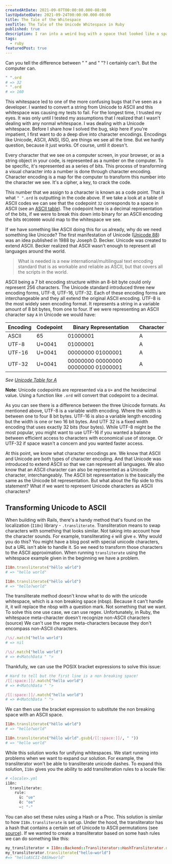 ```yaml
---
createdAtDate: 2021-09-07T00:00:00.000-08:00
lastUpdatedDate: 2021-09-24T00:00:00.000-08:00
title: The Tale of the Whitespace
seoTitle: The Tale of the Unicode Whitespace in Ruby
published: true
description: I ran into a weird bug with a space that looked like a space. But it really wasn't.
tags:
  - ruby
featuredPost: true
---
```

<script>
  import AlertBox from "$lib/AlertBox.svelte";
</script>


Can you tell the difference between " " and " "? I certainly can't. But the computer can.

```ruby
" ".ord
# => 32
" ".ord
# => 160
```

This whitespace led to one of the more confusing bugs that I've seen as a developer. I wanted to convert a string from Unicode to ASCII and this whitespace was causing my tests to fail. For the longest time, I trusted my eyes. It was only until I tested my assumptions that I realized that I wasn't dealing with any normal whitespace. I was dealing with a Unicode whitespace. Before I share how I solved the bug, skip here if you're impatient, I first want to do a deep dive into character encodings. Encodings like Unicode, ASCII, ANSI, ISO, are things we see all the time. But we hardly question, because it just works. Of course, until it doesn't.

Every character that we see on a computer screen, in your browser, or as a string object in your code, is represented as a number on the computer. To be specific, it's represented as a series of bits. This process of transforming a visual character into a number is done through character encoding.  Character encoding is a map for the computer to transform this number into the character we see. It's a cipher, a key, to crack the code.

This number that we assign to a character is known as a code point. That is what `" ".ord` is outputting in the code above. If we take a look at a table of ASCII codes we can see that the codepoint `32` corresponds to a space in ASCII (see an [ASCII table](https://www.ascii-code.com/)). The codepoint here is a decimal representation of the bits, if we were to break this down into binary for an ASCII encoding the bits `00100000` would map to the whitespace we see.

If we have something like ASCII doing this for us already, why do we need something like Unicode? The first manifestation of Unicode ([Unicode 88](https://www.unicode.org/history/unicode88.pdf)) was an idea published in 1988 by Joseph D. Becker. Unicode was created to extend ASCII. Becker realized that ASCII wasn't enough to represent all languages around the world.

> What is needed is a new international/multilingual text encoding standard that is as workable and reliable as ASCII, but that covers all the scripts in the world.

ASCII being a 7 bit encoding structure within an 8-bit byte could only represent 256 characters. The Unicode standard introduced three new encoding forms, UTF-8, UTF-16, UTF-32. Each of these encoding forms are interchangeable and they all extend the original ASCII encoding. UTF-8 is the most widely seen encoding format. It represents a string in a variable amount of 8 bit bytes, from one to four. If we were representing an ASCII character say `A` in Unicode we would have:

| Encoding | Codepoint | Binary Representation | Character |
|----------|-----------|-----------------------|-----------|
| ASCII | 65 | 01000001 | A |
| UTF-8 | U+0041 | 01000001 | A |
| UTF-16 | U+0041 | 00000000 01000001 | A |
| UTF-32 | U+0041 | 00000000 00000000 00000000 01000001 | A |

*See [Unicode Table for A](https://unicode-table.com/en/0041/)*

**Note**: Unicode codepoints are represented via a `U+` and the hexidecimal value. Using a function like `.ord` will convert that codepoint to a decimal.

As you can see there is a difference between the three Unicode formats. As mentioned above, UTF-8 is a variable width encoding. Where the width is between one to four 8 bit bytes. UTF-16 is also a variable length encoding but the width is one or two 16 bit bytes. And UTF 32 is a fixed width encoding that uses exactly 32 bits (four bytes). While UTF-8 might be the most popular, you might want to use UTF-16 if you wanted a balance between efficient access to characters with economical use of storage. Or UTF-32 if space wasn't a concern and you wanted faster access.

At this point, we know what character encodings are. We know that ASCII and Unicode are both types of character encoding. And that Unicode was introduced to extend ASCII so that we can represent all languages. We also know that an ASCII character can also be represented as a Unicode character, interchangeably. The ASCII bit representation is the basically the same as the Unicode bit representation. But what about the flip side to this statement? What if we want to represent Unicode characters as ASCII characters?

## Transforming Unicode to ASCII

When building with Rails, there's a handy method that's found on the localization (`I18n`) library - `.transliterate`. Transliteration means to swap characters with something that looks similar. Not taking into account how the character sounds. For example, transliterating `é` will give `e`. Why would you do this? You might have a blog post with special unicode characters, but a URL isn't able to handle it. So we need to transform those characters to the ASCII approximation. When running `transliterate` using the whitespace example given in the beginning we have a problem.

```ruby
I18n.transliterate("hëllo wōrld")
# => "hello world"

I18n.transliterate("hëllo wōrld")
# => "hello?world"
```

The transliterate method doesn't know what to do with the unicode whitespace, which is a non breaking space (nbsp). Because it can't handle it, it will replace the nbsp with a question mark. Not something that we want. To solve this one use case, we can use regex. Unfortunately, in Ruby, the whitespace meta-character doesn't recognize non-ASCII characters (source)  We can't use the regex meta-characters because they don't encompass non-ASCII characters.

```ruby
/\s/.match("hello world")
# => nil

/\s/.match("hello world")
# => #<MatchData " ">
```

Thankfully, we can use the POSIX bracket expressions to solve this issue:

```ruby
# Hard to tell but the first line is a non breaking space!
/[[:space:]]/.match("hello world")
# => #<MatchData " ">

/[[:space:]]/.match("hello world")
# => #<MatchData " ">
```

We can then use the bracket expression to substitute the non breaking space with an ASCII space.

```ruby
I18n.transliterate("hëllo wōrld")
# => "hello?world"

I18n.transliterate("hëllo wōrld".gsub(/[[:space:]]/, " "))
# => "hello world"
```

While this solution works for unifying whitespaces. We start running into problems when we want to expand our solution. For example, the transliterator won't be able to transliterate unicode dashes. To expand this solution, `I18n` gives you the ability to add transliteration rules to a locale file:

```ruby
# <locale>.yml
i18n:
  transliterate:
    rule:
      ü: "ue"
      ö: "oe"
      —: "-"
```

You can also set these rules using a Hash or a Proc. This solution is similar to how `I18n.transliterate` is set up. Under the hood, the transliterator has a hash that contains a certain set of Unicode to ASCII permutations (see [source](https://github.com/ruby-i18n/i18n/blob/0888807ab2fe4f4c8a4b780f5654a8175df61feb/lib/i18n/backend/transliterator.rb#L43)). If we wanted to create a transliterator based on some hash rules we can do something like this:

```ruby
my_transliterator = I18n::Backend::Transliterator::HashTransliterator.new({"—" => "ASCII-DASH"})
my_transliterator.transliterate("hello—world")
#=> "helloASCII-DASHworld"
```